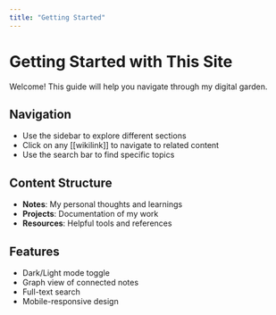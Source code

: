 ```yaml
---
title: "Getting Started"
---
```


# Getting Started with This Site

Welcome! This guide will help you navigate through my digital garden.

## Navigation

- Use the sidebar to explore different sections
- Click on any [[wikilink]] to navigate to related content
- Use the search bar to find specific topics

## Content Structure

- **Notes**: My personal thoughts and learnings
- **Projects**: Documentation of my work
- **Resources**: Helpful tools and references

## Features

- Dark/Light mode toggle
- Graph view of connected notes
- Full-text search
- Mobile-responsive design 